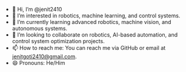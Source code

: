 - 👋 Hi, I’m @jenit2410
- 👀 I’m interested in robotics, machine learning, and control systems.
- 🌱 I’m currently learning advanced robotics, machine vision, and autonomous systems.
- 💞️ I’m looking to collaborate on robotics, AI-based automation, and control system optimization projects.
- 📫 How to reach me: You can reach me via GitHub or email at jenitgoti2410@gmail.com.
- 😄 Pronouns: He/Him

<!---
jenit2410/jenit2410 is a ✨ special ✨ repository because its `README.md` (this file) appears on your GitHub profile.
You can click the Preview link to take a look at your changes.
--->
